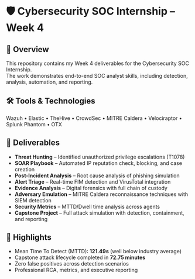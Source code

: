 # 🛡️ Cybersecurity SOC Internship – Week 4

## 📌 Overview
This repository contains my Week 4 deliverables for the Cybersecurity SOC Internship.  
The work demonstrates end-to-end SOC analyst skills, including detection, analysis, automation, and reporting.  

## 🛠️ Tools & Technologies
Wazuh • Elastic • TheHive • CrowdSec • MITRE Caldera • Velociraptor • Splunk Phantom • OTX  

## 📑 Deliverables
- **Threat Hunting** – Identified unauthorized privilege escalations (T1078)  
- **SOAR Playbook** – Automated IP reputation check, blocking, and case creation  
- **Post-Incident Analysis** – Root cause analysis of phishing simulation  
- **Alert Triage** – Real-time FIM detection and VirusTotal integration  
- **Evidence Analysis** – Digital forensics with full chain of custody  
- **Adversary Emulation** – MITRE Caldera reconnaissance techniques with SIEM detection  
- **Security Metrics** – MTTD/Dwell time analysis across agents  
- **Capstone Project** – Full attack simulation with detection, containment, and reporting  

## 🚀 Highlights
- Mean Time To Detect (MTTD): **121.49s** (well below industry average)  
- Capstone attack lifecycle completed in **72.75 minutes**  
- Zero false positives across detection scenarios  
- Professional RCA, metrics, and executive reporting  

